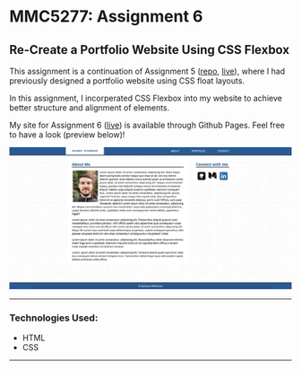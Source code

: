 # MMC5277: Assignment 6
## Re-Create a Portfolio Website Using CSS Flexbox

This assignment is a continuation of Assignment 5 ([repo](https://github.com/zacharywilkerson/m5-hw5-wilkerson-zachary), [live](https://zacharywilkerson.github.io/m5-hw5-wilkerson-zachary/)), where I had previously designed a portfolio website using CSS float layouts. 

In this assignment, I incorperated CSS Flexbox into my website to achieve better structure and alignment of elements.

My site for Assignment 6 ([live](https://zacharywilkerson.github.io/m6-hw6-wilkerson-zachary/)) is available through Github Pages. Feel free to have a look (preview below)!

![Assignment 6 Preview](/images/assignment6_preview.png "Assignment 6 Preview")

___
### **Technologies Used:**
- HTML
- CSS
___